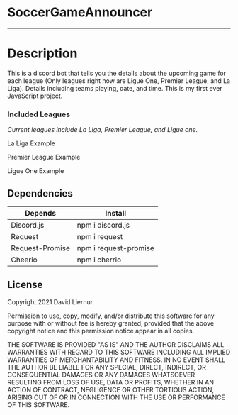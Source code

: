 # SoccerGameAnnouncer
-------------------------------------------------------------------------------------------------------------------------------------------------------------------------------------------------------------------------------------------------------------------

# Description #

This is a discord bot that tells you the details about the upcoming game for each league (Only leagues right now are Ligue One, Premier League, and La Liga). 
Details including teams playing, date, and time. This is my first ever JavaScript project.


### Included Leagues ###

*Current leagues include La Liga, Premier League, and Ligue one.*

La Liga Example

Premier League Example

Ligue One Example



## Dependencies ##
Depends  |Install
------------- | -------------
Discord.js    | npm i discord.js
Request       | npm i request
Request-Promise       | npm i request-promise
Cheerio    | npm i cherrio



##  License ##
Copyright 2021 David Liernur

Permission to use, copy, modify, and/or distribute this software for any purpose with or without fee is hereby granted, provided that the above copyright notice and this permission notice appear in all copies.

THE SOFTWARE IS PROVIDED "AS IS" AND THE AUTHOR DISCLAIMS ALL WARRANTIES WITH REGARD TO THIS SOFTWARE INCLUDING ALL IMPLIED WARRANTIES OF MERCHANTABILITY AND FITNESS. 
IN NO EVENT SHALL THE AUTHOR BE LIABLE FOR ANY SPECIAL, DIRECT, INDIRECT, OR CONSEQUENTIAL DAMAGES OR ANY DAMAGES WHATSOEVER RESULTING FROM LOSS OF USE, DATA OR PROFITS, 
WHETHER IN AN ACTION OF CONTRACT, NEGLIGENCE OR OTHER TORTIOUS ACTION, ARISING OUT OF OR IN CONNECTION WITH THE USE OR PERFORMANCE OF THIS SOFTWARE.








